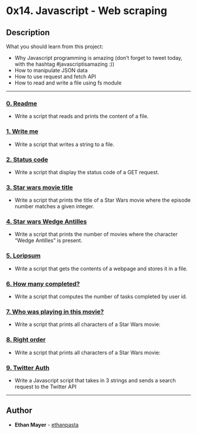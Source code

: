 # 0x14. Javascript - Web scraping

## Description
What you should learn from this project:

* Why Javascript programming is amazing (don’t forget to tweet today, with the hashtag #javascriptisamazing :))
* How to manipulate JSON data
* How to use request and fetch API
* How to read and write a file using fs module

---

### [0. Readme](./0-readme.js)
* Write a script that reads and prints the content of a file.


### [1. Write me](./1-writeme.js)
* Write a script that writes a string to a file.


### [2. Status code](./2-statuscode.js)
* Write a script that display the status code of a GET request.


### [3. Star wars movie title](./3-starwars_title.js)
* Write a script that prints the title of a Star Wars movie where the episode number matches a given integer.


### [4. Star wars Wedge Antilles](./4-starwars_count.js)
* Write a script that prints the number of movies where the character “Wedge Antilles” is present.


### [5. Loripsum](./5-request_store.js)
* Write a script that gets the contents of a webpage and stores it in a file.


### [6. How many completed?](./6-completed_tasks.js)
* Write a script that computes the number of tasks completed by user id.


### [7. Who was playing in this movie?](./100-starwars_characters.js)
* Write a script that prints all characters of a Star Wars movie:


### [8. Right order](./101-starwars_characters.js)
* Write a script that prints all characters of a Star Wars movie:


### [9. Twitter Auth](./102-search_twitter.js)
* Write a Javascript script that takes in 3 strings and sends a search request to the Twitter API

---

## Author
* **Ethan Mayer** - [ethanpasta](https://github.com/ethanpasta)